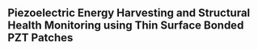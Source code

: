 ## Piezoelectric Energy Harvesting and Structural Health Monitoring using Thin Surface Bonded PZT Patches
